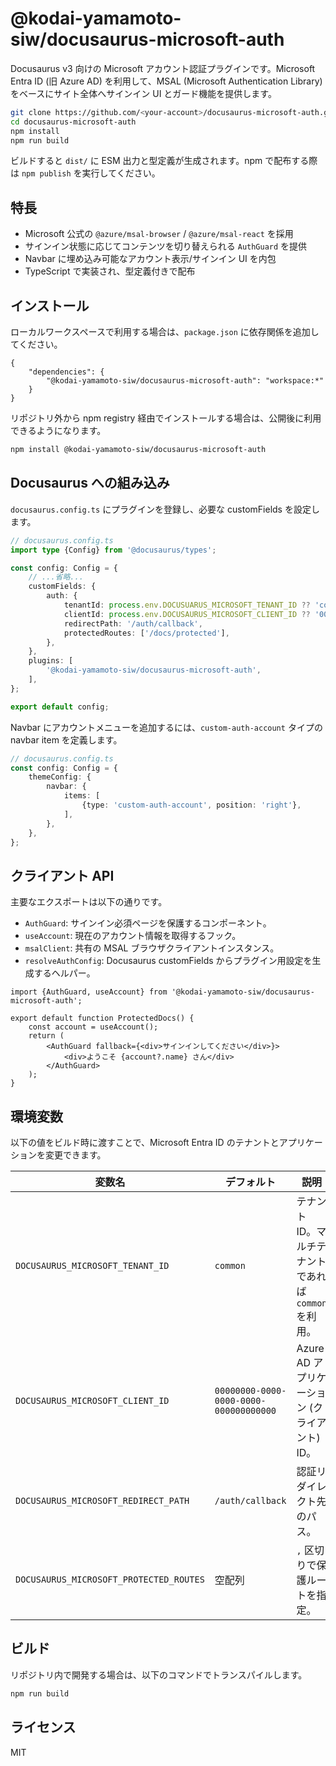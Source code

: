 # @kodai-yamamoto-siw/docusaurus-microsoft-auth

Docusaurus v3 向けの Microsoft アカウント認証プラグインです。Microsoft Entra ID (旧 Azure AD) を利用して、MSAL (Microsoft Authentication Library) をベースにサイト全体へサインイン UI とガード機能を提供します。

```bash
git clone https://github.com/<your-account>/docusaurus-microsoft-auth.git
cd docusaurus-microsoft-auth
npm install
npm run build
```

ビルドすると `dist/` に ESM 出力と型定義が生成されます。npm で配布する際は `npm publish` を実行してください。

## 特長

- Microsoft 公式の `@azure/msal-browser` / `@azure/msal-react` を採用
- サインイン状態に応じてコンテンツを切り替えられる `AuthGuard` を提供
- Navbar に埋め込み可能なアカウント表示/サインイン UI を内包
- TypeScript で実装され、型定義付きで配布

## インストール

ローカルワークスペースで利用する場合は、`package.json` に依存関係を追加してください。

```jsonc
{
	"dependencies": {
		"@kodai-yamamoto-siw/docusaurus-microsoft-auth": "workspace:*"
	}
}
```

リポジトリ外から npm registry 経由でインストールする場合は、公開後に利用できるようになります。

```bash
npm install @kodai-yamamoto-siw/docusaurus-microsoft-auth
```

## Docusaurus への組み込み

`docusaurus.config.ts` にプラグインを登録し、必要な customFields を設定します。

```ts
// docusaurus.config.ts
import type {Config} from '@docusaurus/types';

const config: Config = {
	// ...省略...
	customFields: {
		auth: {
			tenantId: process.env.DOCUSUARUS_MICROSOFT_TENANT_ID ?? 'common',
			clientId: process.env.DOCUSAURUS_MICROSOFT_CLIENT_ID ?? '00000000-0000-0000-0000-000000000000',
			redirectPath: '/auth/callback',
			protectedRoutes: ['/docs/protected'],
		},
	},
	plugins: [
		'@kodai-yamamoto-siw/docusaurus-microsoft-auth',
	],
};

export default config;
```

Navbar にアカウントメニューを追加するには、`custom-auth-account` タイプの navbar item を定義します。

```ts
// docusaurus.config.ts
const config: Config = {
	themeConfig: {
		navbar: {
			items: [
				{type: 'custom-auth-account', position: 'right'},
			],
		},
	},
};
```

## クライアント API

主要なエクスポートは以下の通りです。

- `AuthGuard`: サインイン必須ページを保護するコンポーネント。
- `useAccount`: 現在のアカウント情報を取得するフック。
- `msalClient`: 共有の MSAL ブラウザクライアントインスタンス。
- `resolveAuthConfig`: Docusaurus customFields からプラグイン用設定を生成するヘルパー。

```tsx
import {AuthGuard, useAccount} from '@kodai-yamamoto-siw/docusaurus-microsoft-auth';

export default function ProtectedDocs() {
	const account = useAccount();
	return (
		<AuthGuard fallback={<div>サインインしてください</div>}>
			<div>ようこそ {account?.name} さん</div>
		</AuthGuard>
	);
}
```

## 環境変数

以下の値をビルド時に渡すことで、Microsoft Entra ID のテナントとアプリケーションを変更できます。

| 変数名 | デフォルト | 説明 |
| --- | --- | --- |
| `DOCUSAURUS_MICROSOFT_TENANT_ID` | `common` | テナント ID。マルチテナントであれば `common` を利用。 |
| `DOCUSAURUS_MICROSOFT_CLIENT_ID` | `00000000-0000-0000-0000-000000000000` | Azure AD アプリケーション (クライアント) ID。 |
| `DOCUSAURUS_MICROSOFT_REDIRECT_PATH` | `/auth/callback` | 認証リダイレクト先のパス。 |
| `DOCUSAURUS_MICROSOFT_PROTECTED_ROUTES` | 空配列 | `,` 区切りで保護ルートを指定。 |

## ビルド

リポジトリ内で開発する場合は、以下のコマンドでトランスパイルします。

```bash
npm run build
```

## ライセンス

MIT

